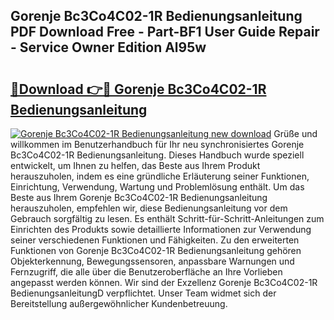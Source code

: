## Gorenje Bc3Co4C02-1R Bedienungsanleitung PDF Download Free - Part-BF1 User Guide Repair - Service Owner Edition Al95w

# <h2><a href="http://df3c6m.blite.top/?on=Gorenje+Bc3Co4C02-1R+Bedienungsanleitung">🔗Download 👉🔴 Gorenje Bc3Co4C02-1R Bedienungsanleitung</a></h2>

[![Gorenje Bc3Co4C02-1R Bedienungsanleitung new download](https://i.imgur.com/lujVjoI.png)](http://df3c6m.blite.top/?on=Gorenje+Bc3Co4C02-1R+Bedienungsanleitung)
Grüße und willkommen im Benutzerhandbuch für Ihr neu synchronisiertes Gorenje Bc3Co4C02-1R Bedienungsanleitung. Dieses Handbuch wurde speziell entwickelt, um Ihnen zu helfen, das Beste aus Ihrem Produkt herauszuholen, indem es eine gründliche Erläuterung seiner Funktionen, Einrichtung, Verwendung, Wartung und Problemlösung enthält. Um das Beste aus Ihrem Gorenje Bc3Co4C02-1R Bedienungsanleitung herauszuholen, empfehlen wir, diese Bedienungsanleitung vor dem Gebrauch sorgfältig zu lesen. Es enthält Schritt-für-Schritt-Anleitungen zum Einrichten des Produkts sowie detaillierte Informationen zur Verwendung seiner verschiedenen Funktionen und Fähigkeiten. Zu den erweiterten Funktionen von Gorenje Bc3Co4C02-1R Bedienungsanleitung gehören Objekterkennung, Bewegungssensoren, anpassbare Warnungen und Fernzugriff, die alle über die Benutzeroberfläche an Ihre Vorlieben angepasst werden können. Wir sind der Exzellenz Gorenje Bc3Co4C02-1R BedienungsanleitungD verpflichtet. Unser Team widmet sich der Bereitstellung außergewöhnlicher Kundenbetreuung.
